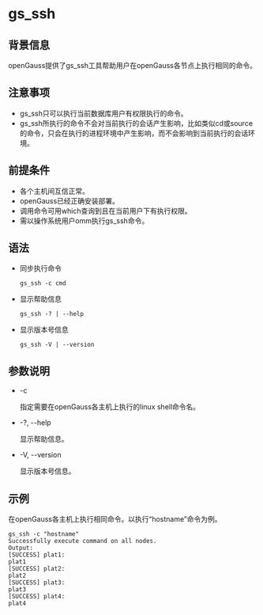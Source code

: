 # gs\_ssh<a name="ZH-CN_TOPIC_0249632288"></a>

## 背景信息<a name="zh-cn_topic_0237152344_zh-cn_topic_0059777951_section12241205518358"></a>

openGauss提供了gs\_ssh工具帮助用户在openGauss各节点上执行相同的命令。

## 注意事项

- gs_ssh只可以执行当前数据库用户有权限执行的命令。
- gs_ssh所执行的命令不会对当前执行的会话产生影响，比如类似cd或source的命令，只会在执行的进程环境中产生影响，而不会影响到当前执行的会话环境。

## 前提条件<a name="zh-cn_topic_0237152344_zh-cn_topic_0059777951_sa146d07733084d8292706efa87117d57"></a>

-   各个主机间互信正常。
-   openGauss已经正确安装部署。
-   调用命令可用which查询到且在当前用户下有执行权限。
-   需以操作系统用户omm执行gs\_ssh命令。

## 语法<a name="zh-cn_topic_0237152344_zh-cn_topic_0059777951_s1b40498eb43141dcb07e36a6a51325f1"></a>

-   同步执行命令

    ```
    gs_ssh -c cmd
    ```

-   显示帮助信息

    ```
    gs_ssh -? | --help
    ```

-   显示版本号信息

    ```
    gs_ssh -V | --version
    ```


## 参数说明<a name="zh-cn_topic_0237152344_zh-cn_topic_0059777951_s1c5e9dfd204245b4a2f0191f9db1116f"></a>

-   -c

    指定需要在openGauss各主机上执行的linux shell命令名。

-   -?, --help

    显示帮助信息。

-   -V, --version

    显示版本号信息。


## 示例<a name="zh-cn_topic_0237152344_zh-cn_topic_0059777951_s1cb93e63c1a247459e187aba833e8133"></a>

在openGauss各主机上执行相同命令。以执行“hostname”命令为例。

```
gs_ssh -c "hostname"
Successfully execute command on all nodes.
Output:
[SUCCESS] plat1:
plat1
[SUCCESS] plat2:
plat2
[SUCCESS] plat3:
plat3
[SUCCESS] plat4:
plat4
```
